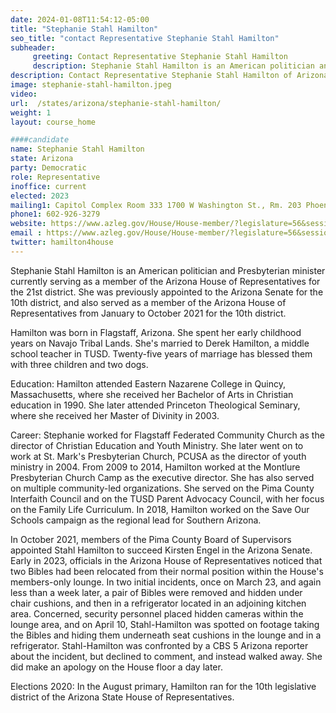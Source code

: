 ```yaml
---
date: 2024-01-08T11:54:12-05:00
title: "Stephanie Stahl Hamilton"
seo_title: "contact Representative Stephanie Stahl Hamilton"
subheader:
     greeting: Contact Representative Stephanie Stahl Hamilton
     description: Stephanie Stahl Hamilton is an American politician and Presbyterian minister currently serving as a member of the Arizona House of Representative for the 21st district.
description: Contact Representative Stephanie Stahl Hamilton of Arizona. Contact information for Stephanie Stahl Hamilton includes email address, phone number, and mailing address.
image: stephanie-stahl-hamilton.jpeg
video:
url:  /states/arizona/stephanie-stahl-hamilton/
weight: 1
layout: course_home

####candidate
name: Stephanie Stahl Hamilton
state: Arizona
party: Democratic
role: Representative
inoffice: current
elected: 2023
mailing1: Capitol Complex Room 333 1700 W Washington St., Rm. 203 Phoenix, AZ 85007-2890
phone1: 602-926-3279
website: https://www.azleg.gov/House/House-member/?legislature=56&session=128&legislator=2199/
email : https://www.azleg.gov/House/House-member/?legislature=56&session=128&legislator=2199/
twitter: hamilton4house
---
```


Stephanie Stahl Hamilton is an American politician and Presbyterian minister currently serving as a member of the Arizona House of Representatives for the 21st district. She was previously appointed to the Arizona Senate for the 10th district, and also served as a member of the Arizona House of Representatives from January to October 2021 for the 10th district.

Hamilton was born in Flagstaff, Arizona. She spent her early childhood years on Navajo Tribal Lands. She's married to Derek Hamilton, a middle school teacher in TUSD. Twenty-five years of marriage has blessed them with three children and two dogs.

Education:
Hamilton attended Eastern Nazarene College in Quincy, Massachusetts, where she received her Bachelor of Arts in Christian education in 1990. She later attended Princeton Theological Seminary, where she received her Master of Divinity in 2003.

Career:
Stephanie worked for Flagstaff Federated Community Church as the director of Christian Education and Youth Ministry. She later went on to work at St. Mark's Presbyterian Church, PCUSA as the director of youth ministry in 2004. From 2009 to 2014, Hamilton worked at the Montlure Presbyterian Church Camp as the executive director. She has also served on multiple community-led organizations. She served on the Pima County Interfaith Council and on the TUSD Parent Advocacy Council, with her focus on the Family Life Curriculum. In 2018, Hamilton worked on the Save Our Schools campaign as the regional lead for Southern Arizona.

In October 2021, members of the Pima County Board of Supervisors appointed Stahl Hamilton to succeed Kirsten Engel in the Arizona Senate. Early in 2023, officials in the Arizona House of Representatives noticed that two Bibles had been relocated from their normal position within the House's members-only lounge. In two initial incidents, once on March 23, and again less than a week later, a pair of Bibles were removed and hidden under chair cushions, and then in a refrigerator located in an adjoining kitchen area. Concerned, security personnel placed hidden cameras within the lounge area, and on April 10, Stahl-Hamilton was spotted on footage taking the Bibles and hiding them underneath seat cushions in the lounge and in a refrigerator. Stahl-Hamilton was confronted by a CBS 5 Arizona reporter about the incident, but declined to comment, and instead walked away. She did make an apology on the House floor a day later.

Elections 2020:
In the August primary, Hamilton ran for the 10th legislative district of the Arizona State House of Representatives.
